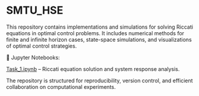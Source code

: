 # SMTU_HSE
This repository contains implementations and simulations for solving Riccati equations in optimal control problems. It includes numerical methods for finite and infinite horizon cases, state-space simulations, and visualizations of optimal control strategies.

📂 Jupyter Notebooks:

[Task_1.ipynb](https://github.com/DanLip02/SMTU_HSE/jupyter/Task_1.ipynb) – Riccati equation solution and system response analysis.

The repository is structured for reproducibility, version control, and efficient collaboration on computational experiments.